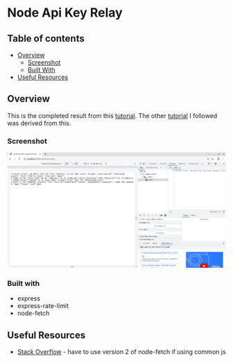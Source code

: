 # Node Api Key Relay

## Table of contents

- [Overview](#overview)
  - [Screenshot](#screenshot)
  - [Built With](#built-with)
- [Useful Resources](#useful-resources)

## Overview

This is the completed result from this [tutorial](https://www.youtube.com/watch?v=uk9pviyvrtg).  The other [tutorial](https://github.com/jdegand/node-api-proxy-server) I followed was derived from this. 

### Screenshot

![](node-api-key-relay.png)

### Built with

- express
- express-rate-limit
- node-fetch

## Useful Resources

- [Stack Overflow](https://stackoverflow.com/questions/69041454/error-require-of-es-modules-is-not-supported-when-importing-node-fetch) - have to use version 2 of node-fetch if using common js
